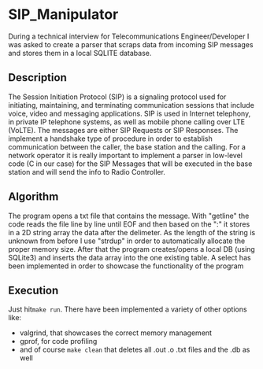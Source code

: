 # SIP_Manipulator

During a technical interview for Telecommunications Engineer/Developer I was asked to create a parser that scraps data from incoming SIP messages and stores them in a local SQLITE database.

## Description

The Session Initiation Protocol (SIP) is a signaling protocol used for initiating, maintaining, and terminating communication sessions that include voice, video and messaging applications. SIP is used in Internet telephony, in private IP telephone systems, as well as mobile phone calling over LTE (VoLTE). The messages are either SIP Requests or SIP Responses. The implement a handshake type of procedure in order to establish communication between the caller, the base station and the calling.
For a network operator it is really important to implement a parser in low-level code (C in our case) for the SIP Messages that will be executed in the base station and will send the info to Radio Controller.



## Algorithm

The program opens a txt file that contains the message. With "getline" the code reads the file line by line until EOF and then based on the ":" it stores in a 2D string array the data after the delimeter. As the length of the string is unknown from before I use "strdup" in order to automatically allocate the proper memory size. After that the program creates/opens a local DB (using SQLite3) and inserts the data array into the one existing table. A select has been implemented in order to showcase the functionality of the program

## Execution

Just hit`make run`. There have been implemented a variety of other options like:

- valgrind, that showcases the correct memory management
- gprof, for code profiling
- and of course `make clean` that deletes all .out .o .txt files and the .db as well